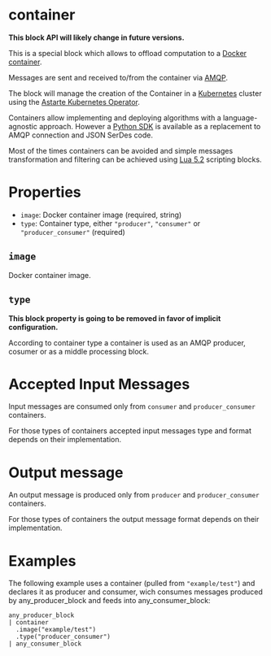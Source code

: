 # container

**This block API will likely change in future versions.**

This is a special block which allows to offload computation to a
[Docker container](https://www.docker.com/resources/what-container).

Messages are sent and received to/from the container via
[AMQP](https://www.rabbitmq.com/tutorials/amqp-concepts.html).

The block will manage the creation of the Container in a [Kubernetes](https://kubernetes.io/)
cluster using the
[Astarte Kubernetes Operator](https://github.com/astarte-platform/astarte-kubernetes-operator).

Containers allow implementing and deploying algorithms with a language-agnostic approach. However a
[Python SDK](https://github.com/astarte-platform/astarte_flow_sdk_python) is available as a
replacement to AMQP connection and JSON SerDes code.

Most of the times containers can be avoided and simple messages transformation and filtering can
be achieved using [Lua 5.2](https://www.lua.org/manual/5.2/) scripting blocks.

# Properties

* `image`: Docker container image (required, string)
* `type`: Container type, either `"producer"`, `"consumer"` or `"producer_consumer"` (required)

## `image`

Docker container image.

## `type`

**This block property is going to be removed in favor of implicit configuration.**

According to container type a container is used as an AMQP producer, cosumer or as a middle
processing block.

# Accepted Input Messages

Input messages are consumed only from `consumer` and `producer_consumer` containers.

For those types of containers accepted input messages type and format depends on their
implementation.

# Output message

An output message is produced only from `producer` and `producer_consumer` containers.

For those types of containers the output message format depends on their implementation.

# Examples

The following example uses a container (pulled from `"example/test"`) and declares it as producer
and consumer, wich consumes messages produced by any_producer_block and feeds into
any_consumer_block:
```
any_producer_block
| container
  .image("example/test")
  .type("producer_consumer")
| any_consumer_block
```
